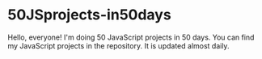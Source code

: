 # 50JSprojects-in50days

Hello, everyone!
I'm doing 50 JavaScript projects in 50 days.
You can find my JavaScript projects in the repository.
It is updated almost daily.
